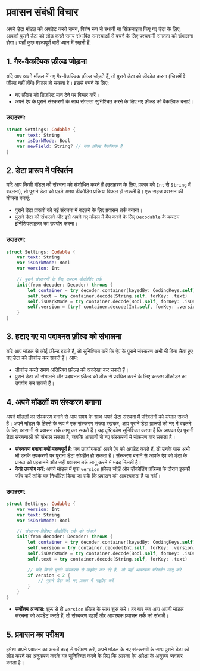 # प्रवासन संबंधी विचार

अपने डेटा मॉडल को अपडेट करते समय, विशेष रूप से स्थायी या सिंक्रनाइज़ किए गए डेटा के लिए, आपको पुराने डेटा को लोड करते समय संभावित समस्याओं से बचने के लिए पश्चगामी संगतता को संभालना होगा। यहाँ कुछ महत्वपूर्ण बातें ध्यान में रखनी हैं:

## 1. गैर-वैकल्पिक फ़ील्ड जोड़ना
यदि आप अपने मॉडल में नए गैर-वैकल्पिक फ़ील्ड जोड़ते हैं, तो पुराने डेटा को डीकोड करना (जिसमें वे फ़ील्ड नहीं होंगे) विफल हो सकता है। इससे बचने के लिए:
- नए फ़ील्ड को डिफ़ॉल्ट मान देने पर विचार करें।
- अपने ऐप के पुराने संस्करणों के साथ संगतता सुनिश्चित करने के लिए नए फ़ील्ड को वैकल्पिक बनाएं।

### उदाहरण:
```swift
struct Settings: Codable {
    var text: String
    var isDarkMode: Bool
    var newField: String? // नया फ़ील्ड वैकल्पिक है
}
```

## 2. डेटा प्रारूप में परिवर्तन
यदि आप किसी मॉडल की संरचना को संशोधित करते हैं (उदाहरण के लिए, प्रकार को `Int` से `String` में बदलना), तो पुराने डेटा को पढ़ते समय डीकोडिंग प्रक्रिया विफल हो सकती है। एक सहज प्रवासन की योजना बनाएं:
- पुराने डेटा प्रारूपों को नई संरचना में बदलने के लिए प्रवासन तर्क बनाना।
- पुराने डेटा को संभालने और इसे अपने नए मॉडल में मैप करने के लिए `Decodable` के कस्टम इनिशियलाइज़र का उपयोग करना।

### उदाहरण:
```swift
struct Settings: Codable {
    var text: String
    var isDarkMode: Bool
    var version: Int

    // पुराने संस्करणों के लिए कस्टम डीकोडिंग तर्क
    init(from decoder: Decoder) throws {
        let container = try decoder.container(keyedBy: CodingKeys.self)
        self.text = try container.decode(String.self, forKey: .text)
        self.isDarkMode = try container.decode(Bool.self, forKey: .isDarkMode)
        self.version = (try? container.decode(Int.self, forKey: .version)) ?? 1 // पुराने डेटा के लिए डिफ़ॉल्ट
    }
}
```

## 3. हटाए गए या पदावनत फ़ील्ड को संभालना
यदि आप मॉडल से कोई फ़ील्ड हटाते हैं, तो सुनिश्चित करें कि ऐप के पुराने संस्करण अभी भी बिना क्रैश हुए नए डेटा को डीकोड कर सकते हैं। आप:
- डीकोड करते समय अतिरिक्त फ़ील्ड को अनदेखा कर सकते हैं।
- पुराने डेटा को संभालने और पदावनत फ़ील्ड को ठीक से प्रबंधित करने के लिए कस्टम डीकोडर का उपयोग कर सकते हैं।

## 4. अपने मॉडलों का संस्करण बनाना

अपने मॉडलों का संस्करण बनाने से आप समय के साथ अपने डेटा संरचना में परिवर्तनों को संभाल सकते हैं। अपने मॉडल के हिस्से के रूप में एक संस्करण संख्या रखकर, आप पुराने डेटा प्रारूपों को नए में बदलने के लिए आसानी से प्रवासन तर्क लागू कर सकते हैं। यह दृष्टिकोण सुनिश्चित करता है कि आपका ऐप पुरानी डेटा संरचनाओं को संभाल सकता है, जबकि आसानी से नए संस्करणों में संक्रमण कर सकता है।

- **संस्करण बनाना क्यों महत्वपूर्ण है**: जब उपयोगकर्ता अपने ऐप को अपडेट करते हैं, तो उनके पास अभी भी उनके उपकरणों पर पुराना डेटा संग्रहीत हो सकता है। संस्करण बनाने से आपके ऐप को डेटा के प्रारूप को पहचानने और सही प्रवासन तर्क लागू करने में मदद मिलती है।
- **कैसे उपयोग करें**: अपने मॉडल में एक `version` फ़ील्ड जोड़ें और डीकोडिंग प्रक्रिया के दौरान इसकी जाँच करें ताकि यह निर्धारित किया जा सके कि प्रवासन की आवश्यकता है या नहीं।

### उदाहरण:
```swift
struct Settings: Codable {
    var version: Int
    var text: String
    var isDarkMode: Bool

    // संस्करण-विशिष्ट डीकोडिंग तर्क को संभालें
    init(from decoder: Decoder) throws {
        let container = try decoder.container(keyedBy: CodingKeys.self)
        self.version = try container.decode(Int.self, forKey: .version)
        self.isDarkMode = try container.decode(Bool.self, forKey: .isDarkMode)
        self.text = try container.decode(String.self, forKey: .text)

        // यदि किसी पुराने संस्करण से माइग्रेट कर रहे हैं, तो यहाँ आवश्यक परिवर्तन लागू करें
        if version < 2 {
            // पुराने डेटा को नए प्रारूप में माइग्रेट करें
        }
    }
}
```

- **सर्वोत्तम अभ्यास**: शुरू से ही `version` फ़ील्ड के साथ शुरू करें। हर बार जब आप अपनी मॉडल संरचना को अपडेट करते हैं, तो संस्करण बढ़ाएँ और आवश्यक प्रवासन तर्क को संभालें।

## 5. प्रवासन का परीक्षण
हमेशा अपने प्रवासन का अच्छी तरह से परीक्षण करें, अपने मॉडल के नए संस्करणों के साथ पुराने डेटा को लोड करने का अनुकरण करके यह सुनिश्चित करने के लिए कि आपका ऐप अपेक्षा के अनुरूप व्यवहार करता है।
